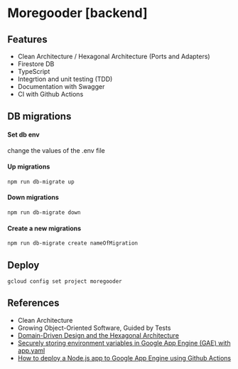 # Moregooder [backend]

## Features
- Clean Architecture / Hexagonal Architecture (Ports and Adapters)
- Firestore DB
- TypeScript
- Integrtion and unit testing (TDD)
- Documentation with Swagger
- CI with Github Actions

## DB migrations
#### Set db env
change the values of the .env file

#### Up migrations
```
npm run db-migrate up
```

#### Down migrations
```
npm run db-migrate down
```

#### Create a new migrations
```
npm run db-migrate create nameOfMigration
```

## Deploy

```
gcloud config set project moregooder
```

## References
- Clean Architecture
- Growing Object-Oriented Software, Guided by Tests
- [Domain-Driven Design and the Hexagonal Architecture](https://vaadin.com/learn/tutorials/ddd/ddd_and_hexagonal)
- [Securely storing environment variables in Google App Engine (GAE) with app.yaml](https://github.com/marketplace/actions/gae-environment-variable-compiler)
- [How to deploy a Node.js app to Google App Engine using Github Actions](https://tomekkolasa.com/how-to-deploy-node-js-app-to-google-app-engine-using-github-actions)